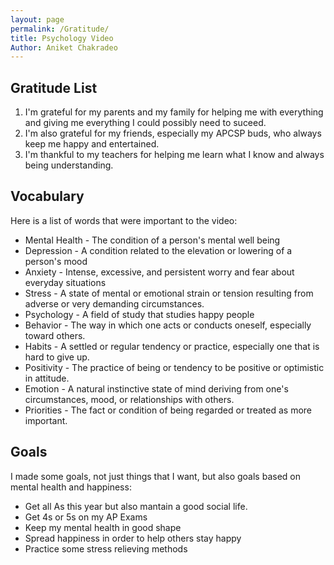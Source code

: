 ```yaml
---
layout: page
permalink: /Gratitude/
title: Psychology Video
Author: Aniket Chakradeo
--- 
```



## Gratitude List

1. I'm grateful for my parents and my family for helping me with everything and giving me everything I could possibly need to suceed. 
2. I'm also grateful for my friends, especially my APCSP buds, who always keep me happy and entertained. 
3. I'm thankful to my teachers for helping me learn what I know and always being understanding.
## Vocabulary
Here is a list of words that were important to the video:

- Mental Health - The condition of a person's mental well being
- Depression - A condition related to the elevation or lowering of a person's mood
- Anxiety - Intense, excessive, and persistent worry and fear about everyday situations
- Stress - A state of mental or emotional strain or tension resulting from adverse or very demanding circumstances.
- Psychology - A field of study that studies happy people
- Behavior - The way in which one acts or conducts oneself, especially toward others.
- Habits - A settled or regular tendency or practice, especially one that is hard to give up.
- Positivity - The practice of being or tendency to be positive or optimistic in attitude.
- Emotion - A natural instinctive state of mind deriving from one's circumstances, mood, or relationships with others.
- Priorities - The fact or condition of being regarded or treated as more important.

## Goals
I made some goals, not just things that I want, but also goals based on mental health and happiness:

- Get all As this year but also mantain a good social life.
- Get 4s or 5s on my AP Exams
- Keep my mental health in good shape
- Spread happiness in order to help others stay happy
- Practice some stress relieving methods